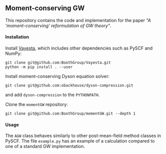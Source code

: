 ## Moment-conserving GW

This repository contains the code and implementation for the paper *"A 'moment-conserving' reformulation of GW theory"*.

#### Installation

Install [Vayesta](https://github.com/BoothGroup/Vayesta), which includes other dependencies such as PySCF and NumPy:
```
git clone git@github.com:BoothGroup/Vayesta.git
python -m pip install . --user
```

Install moment-conserving Dyson equation solver:
```
git clone git@github.com:obackhouse/dyson-compression.git
```
and add `dyson-compression` to the `PYTHONPATH`.

Clone the `momentGW` repository:
```
git clone git@github.com:BoothGroup/momentGW.git --depth 1
```

#### Usage

The `AGW` class behaves similarly to other post-mean-field method classes in PySCF. The file `example.py` has an example of a calculation compared to one of a standard GW implementation.
